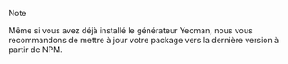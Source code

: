 > [!NOTE]
> Même si vous avez déjà installé le générateur Yeoman, nous vous recommandons de mettre à jour votre package vers la dernière version à partir de NPM.